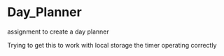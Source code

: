 # Day_Planner
assignment to create a day planner

Trying to get this to work with local storage the timer operating correctly

